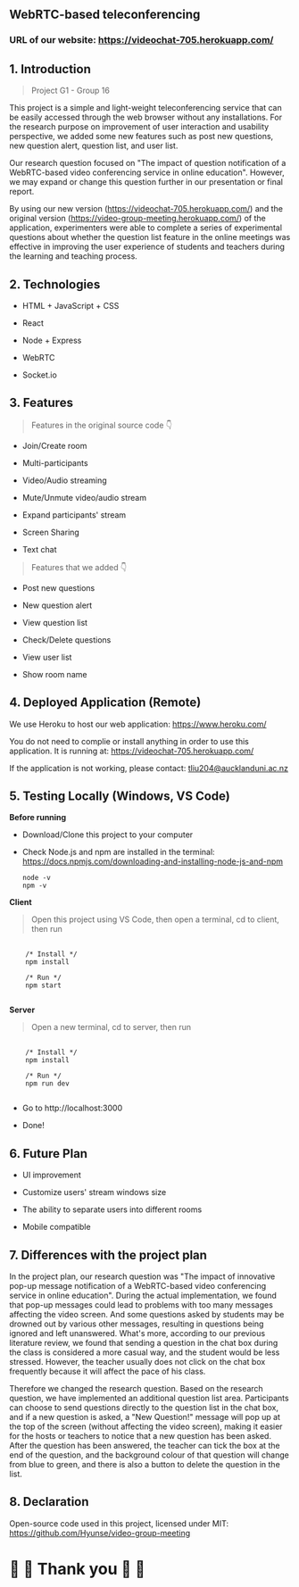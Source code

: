 ## **WebRTC-based teleconferencing** 

### **URL of our website:** https://videochat-705.herokuapp.com/

## **1. Introduction**
>Project G1 - Group 16

This project is a simple and light-weight teleconferencing service that can be easily accessed through the web browser without any installations. For the research purpose on improvement of user interaction and usability perspective, we added some new features such as post new questions, new question alert, question list, and user list.

Our research question focused on "The impact of question notification of a WebRTC-based video conferencing service in online education". However, we may expand or change this question further in our presentation or final report.

By using our new version (https://videochat-705.herokuapp.com/) and the original version (https://video-group-meeting.herokuapp.com/) of the application, experimenters were able to complete a series of experimental questions about whether the question list feature in the online meetings was effective in improving the user experience of students and teachers during the learning and teaching process.

## **2. Technologies**

- HTML + JavaScript + CSS

- React

- Node + Express

- WebRTC

- Socket.io

## **3. Features**
> Features in the original source code 👇

- Join/Create room

- Multi-participants

- Video/Audio streaming

- Mute/Unmute video/audio stream

- Expand participants' stream

- Screen Sharing

- Text chat

> Features that we added 👇

- Post new questions 

- New question alert 

- View question list 

- Check/Delete questions 

- View user list

- Show room name 

## **4. Deployed Application (Remote)**
We use Heroku to host our web application:
https://www.heroku.com/

You do not need to complie or install anything in order to use this application. It is running at: 
https://videochat-705.herokuapp.com/

If the application is not working, please contact: tliu204@aucklanduni.ac.nz

## **5. Testing Locally (Windows, VS Code)**
**Before running**
- Download/Clone this project to your computer
- Check Node.js and npm are installed in the terminal: 
https://docs.npmjs.com/downloading-and-installing-node-js-and-npm

    ```
    node -v
    npm -v
    ```

**Client**
> Open this project using VS Code, then open a terminal, cd to client, then run 
<pre>
  <code>
    /* Install */
    npm install
    
    /* Run */
    npm start
  </code>
</pre>

**Server**
> Open a new terminal, cd to server, then run
<pre>
  <code>
    /* Install */
    npm install
    
    /* Run */
    npm run dev
  </code>
</pre>

- Go to http://localhost:3000

- Done!

## **6. Future Plan**
- UI improvement

- Customize users' stream windows size

- The ability to separate users into different rooms

- Mobile compatible

## **7. Differences with the project plan**
In the project plan, our research question was "The impact of innovative pop-up message notification of a WebRTC-based video conferencing service in online education". During the actual implementation, we found that pop-up messages could lead to problems with too many messages affecting the video screen. And some questions asked by students may be drowned out by various other messages, resulting in questions being ignored and left unanswered. What's more, according to our previous literature review, we found that sending a question in the chat box during the class is considered a more casual way, and the student would be less stressed. However, the teacher usually does not click on the chat box frequently because it will affect the pace of his class. 

Therefore we changed the research question. Based on the research question, we have implemented an additional question list area. Participants can choose to send questions directly to the question list in the chat box, and if a new question is asked, a "New Question!" message will pop up at the top of the screen (without affecting the video screen), making it easier for the hosts or teachers to notice that a new question has been asked. After the question has been answered, the teacher can tick the box at the end of the question, and the background colour of that question will change from blue to green, and there is also a button to delete the question in the list.

## **8. Declaration**
Open-source code used in this project, licensed under MIT: 
https://github.com/Hyunse/video-group-meeting

# :sparkling_heart: :sparkling_heart:  Thank you  :sparkling_heart: :sparkling_heart: